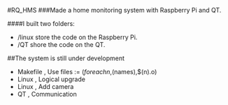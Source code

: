 #RQ_HMS
###Made a home monitoring system with Raspberry Pi and QT.

####I built two folders:

*    /linux store the code on the Raspberry Pi.
*	 /QT shore the code on the QT.

##The system is still under development
* Makefile , Use files := $(foreach n,$(names),$(n).o)
* Linux , Logical upgrade
* Linux , Add camera
* QT , Communication